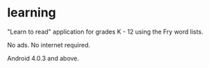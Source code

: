 learning
========

"Learn to read" application for grades K - 12 using the Fry word lists.

No ads.  No internet required.

Android 4.0.3 and above.
